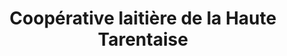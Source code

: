 ---
title: "Coopérative laitière de la Haute Tarentaise"
url: /grenoble/cooperative-laitiere-de-la-haute-tarentaise/
shop: Käse
---